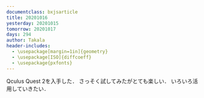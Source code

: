 ```yaml
---
documentclass: bxjsarticle
title: 20201016
yesterday: 20201015
tomorrow: 20201017
days: 294
author: Takala
header-includes:
  - \usepackage[margin=1in]{geometry}
  - \usepackage[ISO]{diffcoeff}
  - \usepackage{pxfonts}
---
```



Qculus Quest 2を入手した．
さっそく試してみたがとても楽しい．
いろいろ活用していきたい．